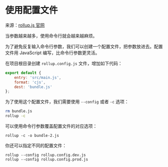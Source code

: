 # 使用配置文件

来源：[rollup.js 官网](https://rollupjs.org/#using-config-files)

当参数越来越多，使用命令行就会越来越麻烦。

为了避免反复输入命令行参数，我们可以创建一个配置文件，把参数放进去。配置文件用 JavaScript 编写，比命令行参数更灵活。

在项目根目录创建 `rollup.config.js` 文件，增加如下代码：

```javascript
export default {
    entry: 'src/main.js',
    format: 'cjs',
    dest: 'bundle.js'
};
```

为了使用这个配置文件，我们需要使用 `--config` 或者 `-c` 选项：

```bash
rm bundle.js
rollup -c 
```

可以使用命令行参数覆盖配置文件的对应选项：

```
rollup -c -o bundle-2.js
```

你还可以指定不同的配置文件：

```
rollup --config rollup.config.dev.js
rollup --config rollup.config.prod.js
```